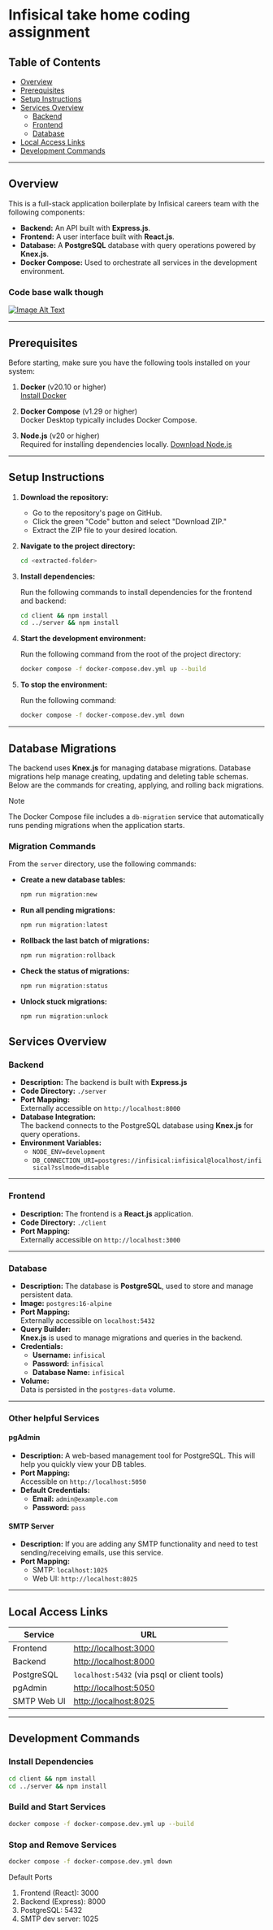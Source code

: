 # Infisical take home coding assignment

## Table of Contents

- [Overview](#overview)
- [Prerequisites](#prerequisites)
- [Setup Instructions](#setup-instructions)
- [Services Overview](#services-overview)
  - [Backend](#backend)
  - [Frontend](#frontend)
  - [Database](#database)
- [Local Access Links](#local-access-links)
- [Development Commands](#development-commands)

---

## Overview

This is a full-stack application boilerplate by Infisical careers team with the following components:

- **Backend:** An API built with **Express.js**.
- **Frontend:** A user interface built with **React.js**.
- **Database:** A **PostgreSQL** database with query operations powered by **Knex.js**.
- **Docker Compose:** Used to orchestrate all services in the development environment.

### Code base walk though

[![Image Alt Text](./video-talk-though.png)](https://infisical.wistia.com/medias/sb00s1tmpf)

---

## Prerequisites

Before starting, make sure you have the following tools installed on your system:

1. **Docker** (v20.10 or higher)  
   [Install Docker](https://docs.docker.com/get-docker/)

2. **Docker Compose** (v1.29 or higher)  
   Docker Desktop typically includes Docker Compose.

3. **Node.js** (v20 or higher)  
   Required for installing dependencies locally. [Download Node.js](https://nodejs.org/)

---

## Setup Instructions

1. **Download the repository:**

   - Go to the repository's page on GitHub.
   - Click the green "Code" button and select "Download ZIP."
   - Extract the ZIP file to your desired location.

2. **Navigate to the project directory:**

   ```bash
   cd <extracted-folder>
   ```

3. **Install dependencies:**

   Run the following commands to install dependencies for the frontend and backend:

   ```bash
   cd client && npm install
   cd ../server && npm install
   ```

4. **Start the development environment:**

   Run the following command from the root of the project directory:

   ```bash
   docker compose -f docker-compose.dev.yml up --build
   ```

5. **To stop the environment:**

   Run the following command:

   ```bash
   docker compose -f docker-compose.dev.yml down
   ```

---

## Database Migrations

The backend uses **Knex.js** for managing database migrations. Database migrations help manage creating, updating and deleting table schemas. Below are the commands for creating, applying, and rolling back migrations.

> [!NOTE]  
> The Docker Compose file includes a `db-migration` service that automatically runs pending migrations when the application starts.

### Migration Commands

From the `server` directory, use the following commands:

- **Create a new database tables:**

  ```bash
  npm run migration:new
  ```

- **Run all pending migrations:**

  ```bash
  npm run migration:latest
  ```

- **Rollback the last batch of migrations:**

  ```bash
  npm run migration:rollback
  ```

- **Check the status of migrations:**
  ```bash
  npm run migration:status
  ```
- **Unlock stuck migrations:**
  ```bash
  npm run migration:unlock
  ```

## Services Overview

### Backend

- **Description:** The backend is built with **Express.js**
- **Code Directory:** `./server`
- **Port Mapping:**  
  Externally accessible on `http://localhost:8000`
- **Database Integration:**  
  The backend connects to the PostgreSQL database using **Knex.js** for query operations.
- **Environment Variables:**
  - `NODE_ENV=development`
  - `DB_CONNECTION_URI=postgres://infisical:infisical@localhost/infisical?sslmode=disable`

---

### Frontend

- **Description:** The frontend is a **React.js** application.
- **Code Directory:** `./client`
- **Port Mapping:**  
  Externally accessible on `http://localhost:3000`

---

### Database

- **Description:** The database is **PostgreSQL**, used to store and manage persistent data.
- **Image:** `postgres:16-alpine`
- **Port Mapping:**  
  Externally accessible on `localhost:5432`
- **Query Builder:**  
  **Knex.js** is used to manage migrations and queries in the backend.
- **Credentials:**
  - **Username:** `infisical`
  - **Password:** `infisical`
  - **Database Name:** `infisical`
- **Volume:**  
  Data is persisted in the `postgres-data` volume.

---

### Other helpful Services

#### pgAdmin

- **Description:** A web-based management tool for PostgreSQL. This will help you quickly view your DB tables.
- **Port Mapping:**  
  Accessible on `http://localhost:5050`
- **Default Credentials:**
  - **Email:** `admin@example.com`
  - **Password:** `pass`

#### SMTP Server

- **Description:** If you are adding any SMTP functionality and need to test sending/receiving emails, use this service.
- **Port Mapping:**
  - SMTP: `localhost:1025`
  - Web UI: `http://localhost:8025`

---

## Local Access Links

| Service     | URL                                            |
| ----------- | ---------------------------------------------- |
| Frontend    | [http://localhost:3000](http://localhost:3000) |
| Backend     | [http://localhost:8000](http://localhost:8000) |
| PostgreSQL  | `localhost:5432` (via psql or client tools)    |
| pgAdmin     | [http://localhost:5050](http://localhost:5050) |
| SMTP Web UI | [http://localhost:8025](http://localhost:8025) |

---

## Development Commands

### Install Dependencies

```bash
cd client && npm install
cd ../server && npm install
```

### Build and Start Services

```bash
docker compose -f docker-compose.dev.yml up --build
```

### Stop and Remove Services

```bash
docker compose -f docker-compose.dev.yml down
```

Default Ports

1. Frontend (React): 3000
2. Backend (Express): 8000
3. PostgreSQL: 5432
4. SMTP dev server: 1025
